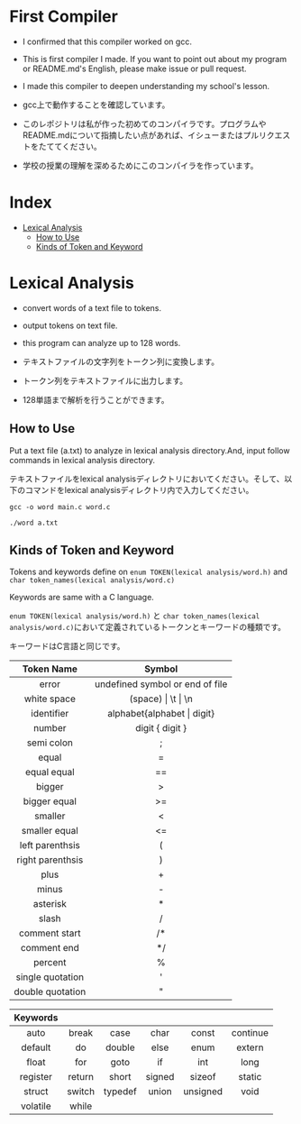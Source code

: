 # First Compiler
- I confirmed that this compiler worked on gcc.
- This is first compiler I made. If you want to point out about my program or README.md's English, please make issue or pull request.

- I made this compiler to deepen understanding my school's lesson.

- gcc上で動作することを確認しています。
- このレポジトリは私が作った初めてのコンパイラです。プログラムやREADME.mdについて指摘したい点があれば、イシューまたはプルリクエストをたててください。
- 学校の授業の理解を深めるためにこのコンパイラを作っています。

# Index
- [Lexical Analysis](#lexical-analysis)
    - [How to Use](#how-to-use)
    - [Kinds of Token and Keyword](#kinds-of-token-and-keyword)

# Lexical Analysis
- convert words of a text file to tokens.
- output tokens on text file.
- this program can analyze up to 128 words.

- テキストファイルの文字列をトークン列に変換します。
- トークン列をテキストファイルに出力します。
- 128単語まで解析を行うことができます。

## How to Use
Put a text file (a.txt) to analyze in lexical analysis directory.And, input follow commands in lexical analysis directory.

テキストファイルをlexical analysisディレクトリにおいてください。そして、以下のコマンドをlexical analysisディレクトリ内で入力してください。

```gcc -o word main.c word.c```

```./word a.txt```

## Kinds of Token and Keyword
Tokens and keywords define on `enum TOKEN(lexical analysis/word.h)` and `char token_names(lexical analysis/word.c)`

Keywords are same with a C language.

`enum TOKEN(lexical analysis/word.h)` と `char token_names(lexical analysis/word.c)`において定義されているトークンとキーワードの種類です。

キーワードはC言語と同じです。

|Token Name|Symbol|
|:-:|:-:|
|error|undefined symbol or end of file|
|white space| (space) \| \t \| \n|
|identifier|alphabet{alphabet \| digit}|
|number|digit { digit }|
|semi colon|;|
|equal|=|
|equal equal|==|
|bigger|>|
|bigger equal|>=|
|smaller|<|
|smaller equal|<=|
|left parenthsis|(|
|right parenthsis|)|
|plus|+|
|minus|-|
|asterisk|\*|
|slash|/|
|comment start|/\*|
|comment end|\*/|
|percent|%|
|single quotation|'|
|double quotation|"|

|Keywords||||||
|:-:|:-:|:-:|:-:|:-:|:-:|
|auto|break|case|char|const|continue|
|default|do|double|else|enum|extern|
|float|for|goto|if|int|long|
|register|return|short|signed|sizeof|static|
|struct|switch|typedef|union|unsigned|void|
|volatile|while|
